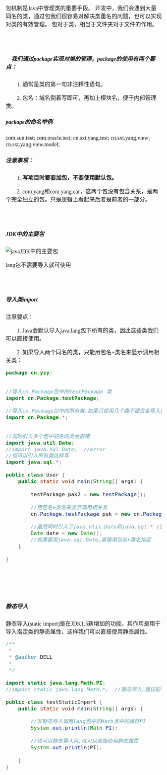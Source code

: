 <font size = 4 face = "黑体">


包机制是Java中管理类的重要手段。 开发中，我们会遇到大量同名的类，通过包我们很容易对解决类重名的问题，也可以实现对类的有效管理。 包对于类，相当于文件夹对于文件的作用。



</br></br>

##### 　我们通过package实现对类的管理，package的使用有两个要点：

　　1. 通常是类的第一句非注释性语句。

　　2. 包名：域名倒着写即可，再加上模块名，便于内部管理类。


##### package的命名举例

com.sun.test;
com.oracle.test;
cn.sxt.yang.test;
cn.sxt.yang.view;
cn.sxt.yang.view.model;


##### 注意事项：

　　1. **写项目时都要加包，不要使用默认包。**

　　2. com.yang和com.yang.car，这两个包没有包含关系，是两个完全独立的包。只是逻辑上看起来后者是前者的一部分。






</br></br>

##### JDK中的主要包
![javaJDK中的主要包](https://img-blog.csdnimg.cn/20200120100956725.png?x-oss-process=image/watermark,type_ZmFuZ3poZW5naGVpdGk,shadow_10,text_aHR0cHM6Ly9ibG9nLmNzZG4ubmV0L3FxXzQzODA4NzAw,size_16,color_FFFFFF,t_70)

lang包不需要导入就可使用












</br></br>

##### 导入类import



注意要点：

　　1. Java会默认导入java.lang包下所有的类，因此这些类我们可以直接使用。

　　2. 如果导入两个同名的类，只能用包名+类名来显示调用相关类：



```java
package cn.yzy;


//导入cn.Package包中的testPackage 类
import cn.Package.testPackage;

//导入cn.Package包中的所有类,如果只使用几个类不建议全导入回降低编译速度
import cn.Package.*;


//同时引入多个包中同名的类会报错
import java.util.Date;
//import java.sql.Date;  //error
//但可以引入所有类这样写
import java.sql.*;

public class User {
	public static void main(String[] args) {
		
		testPackage pak2 = new testPackage(); 
		
		//用包名+类名来显示调用相关类
		cn.Package.testPackage pak = new cn.Package.testPackage();
	
		//虽然同时引入了java.util.Date和java.sql.* (包含了java.sql.Date),但是并不会发生冲突,编译器会以精准的包为准
		Date date = new Date();
		//如果要用java.sql.Date,直接用包名+类名指定
	}

}

```








</br></br></br></br>

##### 静态导入


静态导入(static import)是在JDK1.5新增加的功能，其作用是用于导入指定类的静态属性，这样我们可以直接使用静态属性。


```java
/**
 * 
 * @author DELL
 *
 */

import static java.lang.Math.PI;
//import static java.lang.Math.*;  //静态导入,建议前者,节省编译时间开销

public class testStaticImport {
	public static void main(String[] args) {
		
		//非静态导入调用lang包中的Math类中的属性PI
		System.out.println(Math.PI);
		
		//也可以静态导入包,就可以直接使用静态属性
		System.out.println(PI);
		
	}
}

```





</font>